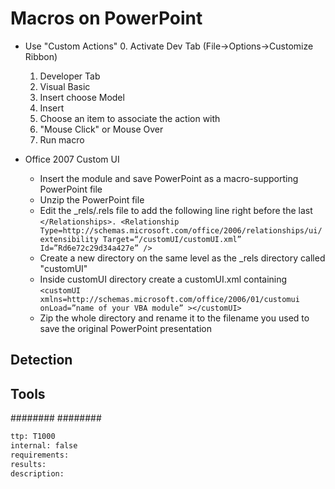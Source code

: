 # Macros on PowerPoint
* Use "Custom Actions"
    0. Activate Dev Tab (File->Options->Customize Ribbon)
    1. Developer Tab
    2. Visual Basic
    3. Insert choose Model
    4. Insert
    5. Choose an item to associate the action with 
    6. "Mouse Click" or Mouse Over
    7. Run macro

* Office 2007 Custom UI
    * Insert the module and save PowerPoint as a macro-supporting PowerPoint file
    * Unzip the PowerPoint file
    * Edit the _rels/.rels file to add the following line right before the last ```</Relationships>. <Relationship  Type=http://schemas.microsoft.com/office/2006/relationships/ui/extensibility Target=“/customUI/customUI.xml” Id=”Rd6e72c29d34a427e” />```
    * Create a new directory on the same level as the _rels directory called "customUI"
    * Inside customUI directory create a customUI.xml containing ```<customUI xmlns=http://schemas.microsoft.com/office/2006/01/customui onLoad=”name of your VBA module” ></customUI>```
    * Zip the whole directory and rename it to the filename you used to save the original PowerPoint presentation

## Detection


## Tools
########
########

```meta
ttp: T1000
internal: false
requirements: 
results: 
description: 
```
